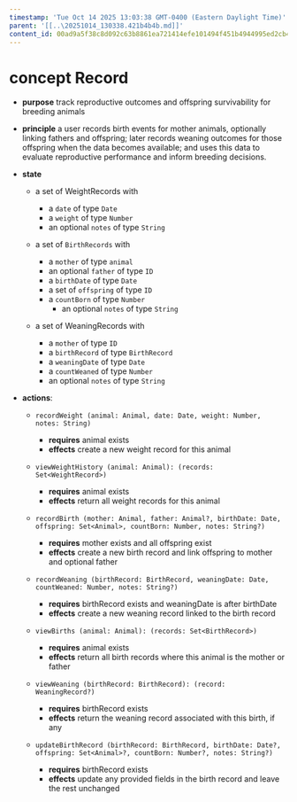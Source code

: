 ```yaml
---
timestamp: 'Tue Oct 14 2025 13:03:38 GMT-0400 (Eastern Daylight Time)'
parent: '[[..\20251014_130338.421b4b4b.md]]'
content_id: 00ad9a5f38c8d092c63b8861ea721414efe101494f451b4944995ed2cb4d696b
---
```


# concept Record

* **purpose** track reproductive outcomes and offspring survivability for breeding animals

* **principle**
  a user records birth events for mother animals, optionally linking fathers and offspring;
  later records weaning outcomes for those offspring when the data becomes available;
  and uses this data to evaluate reproductive performance and inform breeding decisions.

* **state**
  * a set of WeightRecords with
    * a `date` of type `Date`
    * a `weight` of type `Number`
    * an optional `notes` of type `String`

  * a set of `BirthRecords` with
    * a `mother` of type `animal`
    * an optional `father` of type `ID`
    * a `birthDate` of type `Date`
    * a set of `offspring` of type `ID`
    * a `countBorn` of type `Number`
      * an optional `notes` of type `String`

  * a set of WeaningRecords with
    * a `mother` of type `ID`
    * a `birthRecord` of type `BirthRecord`
    * a `weaningDate` of type `Date`
    * a `countWeaned` of type `Number`
    * an optional `notes` of type `String`

* **actions**:
  * `recordWeight (animal: Animal, date: Date, weight: Number, notes: String)`
    * **requires** animal exists
    * **effects** create a new weight record for this animal

  * `viewWeightHistory (animal: Animal): (records: Set<WeightRecord>)`
    * **requires** animal exists
    * **effects** return all weight records for this animal

  * `recordBirth (mother: Animal, father: Animal?, birthDate: Date, offspring: Set<Animal>, countBorn: Number, notes: String?)`
    * **requires** mother exists and all offspring exist
    * **effects** create a new birth record and link offspring to mother and optional father

  * `recordWeaning (birthRecord: BirthRecord, weaningDate: Date, countWeaned: Number, notes: String?)`
    * **requires** birthRecord exists and weaningDate is after birthDate
    * **effects** create a new weaning record linked to the birth record

  * `viewBirths (animal: Animal): (records: Set<BirthRecord>)`
    * **requires** animal exists
    * **effects** return all birth records where this animal is the mother or father

  * `viewWeaning (birthRecord: BirthRecord): (record: WeaningRecord?)`
    * **requires** birthRecord exists
    * **effects** return the weaning record associated with this birth, if any

  * `updateBirthRecord (birthRecord: BirthRecord, birthDate: Date?, offspring: Set<Animal>?, countBorn: Number?, notes: String?)`
    * **requires** birthRecord exists
    * **effects** update any provided fields in the birth record and leave the rest unchanged
